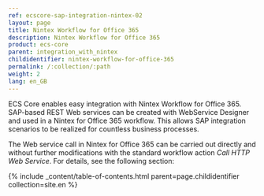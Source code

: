```yaml
---
ref: ecscore-sap-integration-nintex-02
layout: page
title: Nintex Workflow for Office 365
description: Nintex Workflow for Office 365
product: ecs-core
parent: integration_with_nintex
childidentifier: nintex-workflow-for-office-365
permalink: /:collection/:path
weight: 2
lang: en_GB
---
```


ECS Core enables easy integration with Nintex Workflow for Office 365. 
SAP-based REST Web services can be created with WebService Designer and used in a Nintex for Office 365 workflow. This allows SAP integration scenarios to be realized for countless business processes.

The Web service call in Nintex for Office 365 can be carried out directly and without further modifications with the standard workflow action *Call HTTP Web Service*. For details, see the following section:

{% include _content/table-of-contents.html parent=page.childidentifier collection=site.en %}
